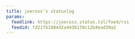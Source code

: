 ```yaml
---
title: joeross’s statuslog
params:
  feedlink: https://joeross.status.lol/feed/rss
  feedid: fd21f61884d2a4436178c12b4ead39a2
---
```

